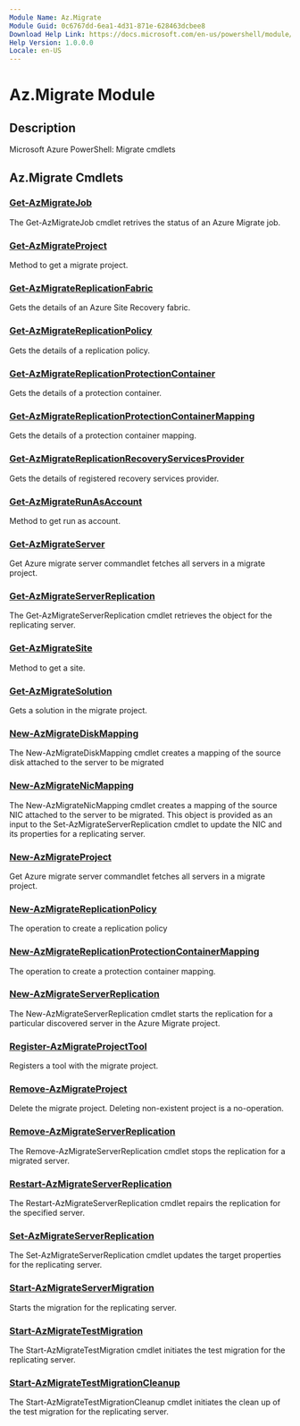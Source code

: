 ```yaml
---
Module Name: Az.Migrate
Module Guid: 0c6767dd-6ea1-4d31-871e-628463dcbee8
Download Help Link: https://docs.microsoft.com/en-us/powershell/module/az.migrate
Help Version: 1.0.0.0
Locale: en-US
---
```


# Az.Migrate Module
## Description
Microsoft Azure PowerShell: Migrate cmdlets

## Az.Migrate Cmdlets
### [Get-AzMigrateJob](Get-AzMigrateJob.md)
The Get-AzMigrateJob cmdlet retrives the status of an Azure Migrate job.

### [Get-AzMigrateProject](Get-AzMigrateProject.md)
Method to get a migrate project.

### [Get-AzMigrateReplicationFabric](Get-AzMigrateReplicationFabric.md)
Gets the details of an Azure Site Recovery fabric.

### [Get-AzMigrateReplicationPolicy](Get-AzMigrateReplicationPolicy.md)
Gets the details of a replication policy.

### [Get-AzMigrateReplicationProtectionContainer](Get-AzMigrateReplicationProtectionContainer.md)
Gets the details of a protection container.

### [Get-AzMigrateReplicationProtectionContainerMapping](Get-AzMigrateReplicationProtectionContainerMapping.md)
Gets the details of a protection container mapping.

### [Get-AzMigrateReplicationRecoveryServicesProvider](Get-AzMigrateReplicationRecoveryServicesProvider.md)
Gets the details of registered recovery services provider.

### [Get-AzMigrateRunAsAccount](Get-AzMigrateRunAsAccount.md)
Method to get run as account.

### [Get-AzMigrateServer](Get-AzMigrateServer.md)
Get Azure migrate server commandlet fetches all servers in a migrate project.

### [Get-AzMigrateServerReplication](Get-AzMigrateServerReplication.md)
The Get-AzMigrateServerReplication cmdlet retrieves the object for the replicating server.

### [Get-AzMigrateSite](Get-AzMigrateSite.md)
Method to get a site.

### [Get-AzMigrateSolution](Get-AzMigrateSolution.md)
Gets a solution in the migrate project.

### [New-AzMigrateDiskMapping](New-AzMigrateDiskMapping.md)
The New-AzMigrateDiskMapping cmdlet creates a mapping of the source disk attached to the server to be migrated

### [New-AzMigrateNicMapping](New-AzMigrateNicMapping.md)
The New-AzMigrateNicMapping cmdlet creates a mapping of the source NIC attached to the server to be migrated.
This object is provided as an input to the Set-AzMigrateServerReplication cmdlet to update the NIC and its properties for a replicating server.

### [New-AzMigrateProject](New-AzMigrateProject.md)
Get Azure migrate server commandlet fetches all servers in a migrate project.

### [New-AzMigrateReplicationPolicy](New-AzMigrateReplicationPolicy.md)
The operation to create a replication policy

### [New-AzMigrateReplicationProtectionContainerMapping](New-AzMigrateReplicationProtectionContainerMapping.md)
The operation to create a protection container mapping.

### [New-AzMigrateServerReplication](New-AzMigrateServerReplication.md)
The New-AzMigrateServerReplication cmdlet starts the replication for a particular discovered server in the Azure Migrate project.

### [Register-AzMigrateProjectTool](Register-AzMigrateProjectTool.md)
Registers a tool with the migrate project.

### [Remove-AzMigrateProject](Remove-AzMigrateProject.md)
Delete the migrate project.
Deleting non-existent project is a no-operation.

### [Remove-AzMigrateServerReplication](Remove-AzMigrateServerReplication.md)
The Remove-AzMigrateServerReplication cmdlet stops the replication for a migrated server.

### [Restart-AzMigrateServerReplication](Restart-AzMigrateServerReplication.md)
The Restart-AzMigrateServerReplication cmdlet repairs the replication for the specified server.

### [Set-AzMigrateServerReplication](Set-AzMigrateServerReplication.md)
The Set-AzMigrateServerReplication cmdlet updates the target properties for the replicating server.

### [Start-AzMigrateServerMigration](Start-AzMigrateServerMigration.md)
Starts the migration for the replicating server.

### [Start-AzMigrateTestMigration](Start-AzMigrateTestMigration.md)
The Start-AzMigrateTestMigration cmdlet initiates the test migration for the replicating server.

### [Start-AzMigrateTestMigrationCleanup](Start-AzMigrateTestMigrationCleanup.md)
The Start-AzMigrateTestMigrationCleanup cmdlet initiates the clean up of the test migration for the replicating server.

